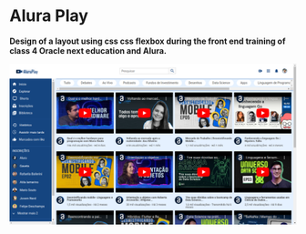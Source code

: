 # Alura Play

**Design of a layout using css css flexbox during the front end training of class 4 Oracle next education and Alura.**

![](./img/print/screen.png)

